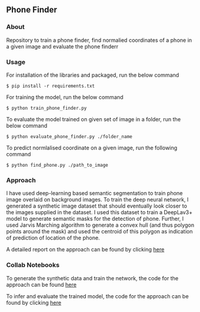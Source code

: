 ## Phone Finder

### About

Repository to train a phone finder, find normalied coordinates of a phone in a given image and evaluate the phone finderr

### Usage

For installation of the libraries and packaged, run the below command

```
$ pip install -r requirements.txt
```


For training the model, run the below command

```
$ python train_phone_finder.py
```

To evaluate the model trained on given set of image in a folder, run the below command

```
$ python evaluate_phone_finder.py ./folder_name
```

To predict normlalised coordinate on a given image, run the following command

```
$ python find_phone.py ./path_to_image
```


### Approach

I have used deep-learning based semantic segmentation to train phone image overlaid on background images. To train the deep neural network, I generated a synthetic image dataset that should eventually look closer to the images supplied in the dataset. I used this dataset to train a DeepLav3+ model to generate semantic masks for the detection of phone. Further, I used Jarvis Marching algorithm to generate a convex hull (and thus polygon points around the mask) and used the centroid of this polygon as indication of prediction of location of the phone.

A detailed report on the approach can be found by clicking [here](https://docs.google.com/document/d/1ziBdYydsb_SrgVoJ1SBRXgFfwIXS-Ni4Y2kbPInyRq0/edit?usp=sharing)


### Collab Notebooks

To generate the synthetic data and train the network, the code for the approach can be found [here](https://colab.research.google.com/drive/1mxhfYGMMuiix0SM-NHC4b9jkDDTRYxQO?usp=sharing)

To infer and evaluate the trained model, the code for the approach can be found by clicking [here](https://colab.research.google.com/drive/1FauiJcE5Rxz0Qa0DX19WoKBEJ9KqrxiG?usp=sharing)




